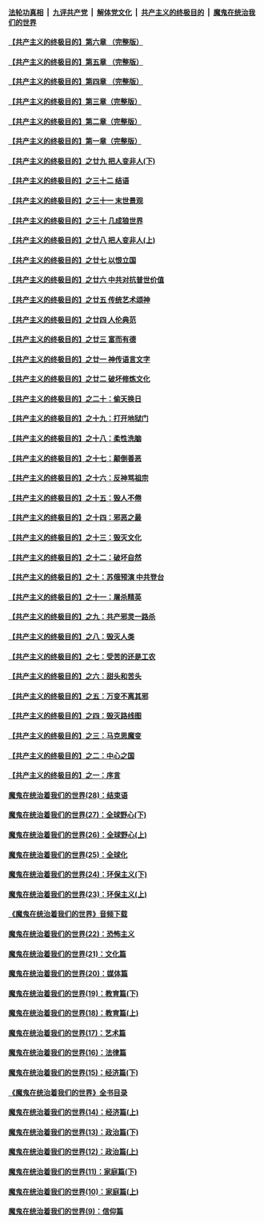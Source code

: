 ####  [法轮功真相](../../../../basic/blob/master/README.md?t=11240952) &nbsp;|&nbsp; [九评共产党](../../../../9ping.md/blob/master/README.md?t=11240952) &nbsp;|&nbsp; [解体党文化](../../../../jtdwh.md/blob/master/README.md?t=11240952)  &nbsp;|&nbsp; [共产主义的终极目的](../../../../gczydzjmd.md/blob/master/README.md?t=11240952) &nbsp;|&nbsp; [魔鬼在统治我们的世界](../../../../mgztzwmdsj.md/blob/master/README.md?t=11240952) 

#### [【共产主义的终极目的】第六章 （完整版）](../pages/nsc422/n11428913.md?t=11240952) 

#### [【共产主义的终极目的】第五章 （完整版）](../pages/nsc422/n11428912.md?t=11240952) 

#### [【共产主义的终极目的】第四章 （完整版）](../pages/nsc422/n11428907.md?t=11240952) 

#### [【共产主义的终极目的】第三章（完整版）](../pages/nsc422/n11428848.md?t=11240952) 

#### [【共产主义的终极目的】第二章（完整版）](../pages/nsc422/n11428831.md?t=11240952) 

#### [【共产主义的终极目的】第一章（完整版）](../pages/nsc422/n11417651.md?t=11240952) 

#### [【共产主义的终极目的】之廿九 把人变非人(下)](../pages/nsc422/n11344140.md?t=11240952) 

#### [【共产主义的终极目的】之三十二 结语](../pages/nsc422/n11360535.md?t=11240952) 

#### [【共产主义的终极目的】之三十一 末世景观](../pages/nsc422/n11351129.md?t=11240952) 

#### [【共产主义的终极目的】之三十 几成狼世界](../pages/nsc422/n11348280.md?t=11240952) 

#### [【共产主义的终极目的】之廿八 把人变非人(上)](../pages/nsc422/n11340492.md?t=11240952) 

#### [【共产主义的终极目的】之廿七 以恨立国](../pages/nsc422/n11336944.md?t=11240952) 

#### [【共产主义的终极目的】之廿六 中共对抗普世价值](../pages/nsc422/n11324785.md?t=11240952) 

#### [【共产主义的终极目的】之廿五 传统艺术颂神](../pages/nsc422/n11296396.md?t=11240952) 

#### [【共产主义的终极目的】之廿四 人伦典范](../pages/nsc422/n11296397.md?t=11240952) 

#### [【共产主义的终极目的】之廿三 富而有德](../pages/nsc422/n11283598.md?t=11240952) 

#### [【共产主义的终极目的】之廿一 神传语言文字](../pages/nsc422/n11263265.md?t=11240952) 

#### [【共产主义的终极目的】之廿二 破坏修炼文化](../pages/nsc422/n11245728.md?t=11240952) 

#### [【共产主义的终极目的】之二十：偷天换日](../pages/nsc422/n11238846.md?t=11240952) 

#### [【共产主义的终极目的】之十九：打开地狱门](../pages/nsc422/n11206376.md?t=11240952) 

#### [【共产主义的终极目的】之十八：柔性洗脑](../pages/nsc422/n11199994.md?t=11240952) 

#### [【共产主义的终极目的】之十七：颠倒善恶](../pages/nsc422/n11179782.md?t=11240952) 

#### [【共产主义的终极目的】之十六：反神骂祖宗](../pages/nsc422/n11166798.md?t=11240952) 

#### [【共产主义的终极目的】之十五：毁人不倦](../pages/nsc422/n11166792.md?t=11240952) 

#### [【共产主义的终极目的】之十四：邪恶之最](../pages/nsc422/n11150249.md?t=11240952) 

#### [【共产主义的终极目的】之十三：毁灭文化](../pages/nsc422/n11135227.md?t=11240952) 

#### [【共产主义的终极目的】之十二：破坏自然](../pages/nsc422/n11135214.md?t=11240952) 

#### [【共产主义的终极目的】之十：苏俄预演 中共登台](../pages/nsc422/n11118424.md?t=11240952) 

#### [【共产主义的终极目的】之十一：屠杀精英](../pages/nsc422/n11118442.md?t=11240952) 

#### [【共产主义的终极目的】之九：共产邪灵一路杀](../pages/nsc422/n11114139.md?t=11240952) 

#### [【共产主义的终极目的】之八：毁灭人类](../pages/nsc422/n11108503.md?t=11240952) 

#### [【共产主义的终极目的】之七：受苦的还是工农](../pages/nsc422/n11101809.md?t=11240952) 

#### [【共产主义的终极目的】之六：甜头和苦头](../pages/nsc422/n11096971.md?t=11240952) 

#### [【共产主义的终极目的】之五：万变不离其邪](../pages/nsc422/n11091285.md?t=11240952) 

#### [【共产主义的终极目的】之四：毁灭路线图](../pages/nsc422/n11086284.md?t=11240952) 

#### [【共产主义的终极目的】之三：马克思魔变](../pages/nsc422/n11061941.md?t=11240952) 

#### [【共产主义的终极目的】之二：中心之国](../pages/nsc422/n11047728.md?t=11240952) 

#### [【共产主义的终极目的】之一：序言](../pages/nsc422/n11086077.md?t=11240952) 

#### [魔鬼在统治着我们的世界(28)：结束语](../pages/nsc422/n10936246.md?t=11240952) 

#### [魔鬼在统治着我们的世界(27)：全球野心(下)](../pages/nsc422/n10928319.md?t=11240952) 

#### [魔鬼在统治着我们的世界(26)：全球野心(上)](../pages/nsc422/n10900318.md?t=11240952) 

#### [魔鬼在统治着我们的世界(25)：全球化](../pages/nsc422/n10788205.md?t=11240952) 

#### [魔鬼在统治着我们的世界(24)：环保主义(下)](../pages/nsc422/n10695307.md?t=11240952) 

#### [魔鬼在统治着我们的世界(23)：环保主义(上)](../pages/nsc422/n10688613.md?t=11240952) 

#### [《魔鬼在统治着我们的世界》音频下载](../pages/nsc422/n10635553.md?t=11240952) 

#### [魔鬼在统治着我们的世界(22)：恐怖主义](../pages/nsc422/n10614727.md?t=11240952) 

#### [魔鬼在统治着我们的世界(21)：文化篇](../pages/nsc422/n10597706.md?t=11240952) 

#### [魔鬼在统治着我们的世界(20)：媒体篇](../pages/nsc422/n10586579.md?t=11240952) 

#### [魔鬼在统治着我们的世界(19)：教育篇(下)](../pages/nsc422/n10564808.md?t=11240952) 

#### [魔鬼在统治着我们的世界(18)：教育篇(上)](../pages/nsc422/n10526970.md?t=11240952) 

#### [魔鬼在统治着我们的世界(17)：艺术篇](../pages/nsc422/n10499093.md?t=11240952) 

#### [魔鬼在统治着我们的世界(16)：法律篇](../pages/nsc422/n10485969.md?t=11240952) 

#### [魔鬼在统治着我们的世界(15)：经济篇(下)](../pages/nsc422/n10469975.md?t=11240952) 

#### [《魔鬼在统治着我们的世界》全书目录](../pages/nsc422/n10464261.md?t=11240952) 

#### [魔鬼在统治着我们的世界(14)：经济篇(上)](../pages/nsc422/n10457370.md?t=11240952) 

#### [魔鬼在统治着我们的世界(13)：政治篇(下)](../pages/nsc422/n10448270.md?t=11240952) 

#### [魔鬼在统治着我们的世界(12)：政治篇(上)](../pages/nsc422/n10444576.md?t=11240952) 

#### [魔鬼在统治着我们的世界(11)：家庭篇(下)](../pages/nsc422/n10440961.md?t=11240952) 

#### [魔鬼在统治着我们的世界(10)：家庭篇(上)](../pages/nsc422/n10435448.md?t=11240952) 

#### [魔鬼在统治着我们的世界(9)：信仰篇](../pages/nsc422/n10432159.md?t=11240952) 

